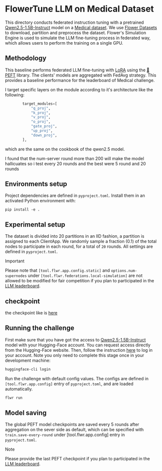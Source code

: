 # FlowerTune LLM on Medical Dataset

This directory conducts federated instruction tuning with a pretrained [Qwen2.5-1.5B-Instruct](https://huggingface.co/Qwen/Qwen2.5-1.5B-Instruct) model on a [Medical dataset](https://huggingface.co/datasets/medalpaca/medical_meadow_medical_flashcards).
We use [Flower Datasets](https://flower.dev/docs/datasets/) to download, partition and preprocess the dataset.
Flower's Simulation Engine is used to simulate the LLM fine-tuning process in federated way,
which allows users to perform the training on a single GPU.


## Methodology

This baseline performs federated LLM fine-tuning with [LoRA](https://arxiv.org/pdf/2106.09685) using the [🤗PEFT](https://huggingface.co/docs/peft/en/index) library.
The clients' models are aggregated with FedAvg strategy.
This provides a baseline performance for the leaderboard of Medical challenge.

I target specific layers on the module according to it's architecture like the following:
```python 
        target_modules=[
            "q_proj",
            "k_proj",
            "v_proj",
            "o_proj",
            "gate_proj",
            "up_proj",
            "down_proj",
        ],

```
which are the same on the cookbook of the qwen2.5 model. 

I found that the num-server round more than 200 will make the model hallicuates so i test every 20 rounds and the best were 5 round and 20 rounds 

## Environments setup

Project dependencies are defined in `pyproject.toml`. Install them in an activated Python environment with:

```shell
pip install -e .
```

## Experimental setup

The dataset is divided into 20 partitions in an IID fashion, a partition is assigned to each ClientApp.
We randomly sample a fraction (0.1) of the total nodes to participate in each round, for a total of `20` rounds.
All settings are defined in `pyproject.toml`.

> [!IMPORTANT]
> Please note that `[tool.flwr.app.config.static]` and `options.num-supernodes` under `[tool.flwr.federations.local-simulation]` are not allowed to be modified for fair competition if you plan to participated in the [LLM leaderboard](https://flower.ai/benchmarks/llm-leaderboard).

##  checkpoint 

the checkpoint like is [here](https://drive.google.com/drive/folders/14_4NuNX34H192ocTQkwRkyte8G61auc8?usp=drive_link) 
## Running the challenge

First make sure that you have got the access to [Qwen2.5-1.5B-Instruct](https://huggingface.co/Qwen/Qwen2.5-1.5B-Instruct) model with your Hugging-Face account. You can request access directly from the Hugging-Face website.
Then, follow the instruction [here](https://huggingface.co/docs/huggingface_hub/en/quick-start#login-command) to log in your account. Note you only need to complete this stage once in your development machine:

```bash
huggingface-cli login
```

Run the challenge with default config values.
The configs are defined in `[tool.flwr.app.config]` entry of `pyproject.toml`, and are loaded automatically.

```bash
flwr run
```

## Model saving

The global PEFT model checkpoints are saved every 5 rounds after aggregation on the sever side as default, which can be specified with `train.save-every-round` under [tool.flwr.app.config] entry in `pyproject.toml`.

> [!NOTE]
> Please provide the last PEFT checkpoint if you plan to participated in the [LLM leaderboard](https://flower.ai/benchmarks/llm-leaderboard).
